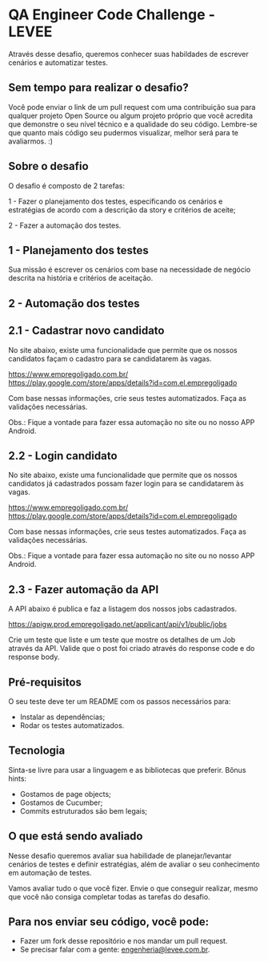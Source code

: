 # QA Engineer Code Challenge - LEVEE

Através desse desafio, queremos conhecer suas habildades de escrever cenários e automatizar testes.

## Sem tempo para realizar o desafio?

Você pode enviar o link de um pull request com uma contribuição sua para qualquer projeto Open Source ou algum projeto próprio que você acredita que demonstre o seu nível técnico e a qualidade do seu código. Lembre-se que quanto mais código seu pudermos visualizar, melhor será para te avaliarmos. :)

## Sobre o desafio

O desafio é composto de 2 tarefas:

1 - Fazer o planejamento dos testes, especificando os cenários e estratégias de acordo com a descrição da story e critérios de aceite;

2 - Fazer a automação dos testes.

## 1 - Planejamento dos testes

Sua missão é escrever os cenários com base na necessidade de negócio descrita na história e critérios de aceitação.

## 2 - Automação dos testes

## 2.1 - Cadastrar novo candidato

No site abaixo, existe uma funcionalidade que permite que os nossos candidatos façam o cadastro para se candidatarem às vagas.

https://www.empregoligado.com.br/
https://play.google.com/store/apps/details?id=com.el.empregoligado

Com base nessas informações, crie seus testes automatizados. Faça as validações necessárias.

Obs.: Fique a vontade para fazer essa automação no site ou no nosso APP Android.

## 2.2 - Login candidato

No site abaixo, existe uma funcionalidade que permite que os nossos candidatos já cadastrados possam fazer login para se candidatarem às vagas.

https://www.empregoligado.com.br/
https://play.google.com/store/apps/details?id=com.el.empregoligado

Com base nessas informações, crie seus testes automatizados. Faça as validações necessárias.

Obs.: Fique a vontade para fazer essa automação no site ou no nosso APP Android.

## 2.3 - Fazer automação da API


A API abaixo é publica e faz a listagem dos nossos jobs cadastrados.

https://apigw.prod.empregoligado.net/applicant/api/v1/public/jobs

Crie um teste que liste e um teste que mostre os detalhes de um Job através da API. Valide que o post foi criado através do response code e do response body.

## Pré-requisitos

O seu teste deve ter um README com os passos necessários para:
* Instalar as dependências;
* Rodar os testes automatizados.

## Tecnologia

Sinta-se livre para usar a linguagem e as bibliotecas que preferir.
Bônus hints:

* Gostamos de page objects;
* Gostamos de Cucumber;
* Commits estruturados são bem legais;

## O que está sendo avaliado

Nesse desafio queremos avaliar sua habilidade de planejar/levantar cenários de testes e definir estratégias, além de avaliar o seu conhecimento em automação de testes.

Vamos avaliar tudo o que você fizer. Envie o que conseguir realizar, mesmo que você não consiga completar todas as tarefas do desafio.

## Para nos enviar seu código, você pode:

* Fazer um fork desse repositório e nos mandar um pull request.
* Se precisar falar com a gente: engenheria@levee.com.br.
